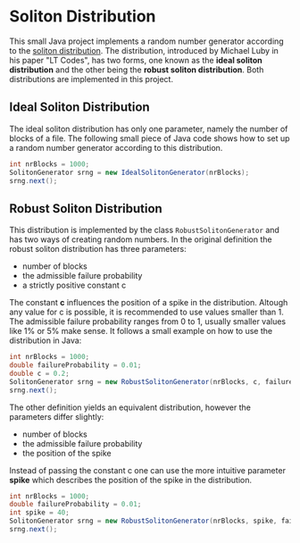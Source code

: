 Soliton Distribution
====================

This small Java project implements a random number generator according to the
[soliton distribution](http://en.wikipedia.org/wiki/Soliton_distribution).
The distribution, introduced by Michael Luby in his paper "LT Codes", has two
forms, one known as the **ideal soliton distribution** and the other being the
**robust soliton distribution**. Both distributions are implemented in this
project.


Ideal Soliton Distribution
---------------------------

The ideal soliton distribution has only one parameter, namely the number of
blocks of a file. The following small piece of Java code shows how to set up a
random number generator according to this distribution.

```java
int nrBlocks = 1000;
SolitonGenerator srng = new IdealSolitonGenerator(nrBlocks);
srng.next();
```


Robust Soliton Distribution
---------------------------

This distribution is implemented by the class ```RobustSolitonGenerator```
and has two ways of creating random numbers. In the original definition
the robust soliton distribution has three parameters:

* number of blocks
* the admissible failure probability
* a strictly positive constant c

The constant **c** influences the position of a spike in the distribution.
Altough any value for c is possible, it is recommended to use values
smaller than 1. The admissible failure probability ranges from 0 to 1,
usually smaller values like 1% or 5% make sense. It follows a small example
on how to use the distribution in Java:

```java
int nrBlocks = 1000;
double failureProbability = 0.01;
double c = 0.2;
SolitonGenerator srng = new RobustSolitonGenerator(nrBlocks, c, failureProbability);
srng.next();
```

The other definition yields an equivalent distribution, however the
parameters differ slightly:

* number of blocks
* the admissible failure probability
* the position of the spike

Instead of passing the constant c one can use the more intuitive parameter
**spike** which describes the position of the spike in the distribution.

```java
int nrBlocks = 1000;
double failureProbability = 0.01;
int spike = 40;
SolitonGenerator srng = new RobustSolitonGenerator(nrBlocks, spike, failureProbability);
srng.next();
```
